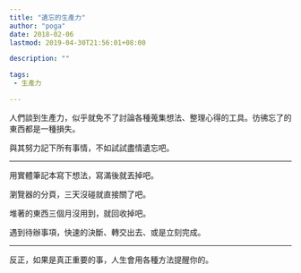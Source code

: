 ```yaml
---
title: "遺忘的生產力"
author: "poga"
date: 2018-02-06
lastmod: 2019-04-30T21:56:01+08:00

description: ""

tags:
 - 生產力

---
```


人們談到生產力，似乎就免不了討論各種蒐集想法、整理心得的工具。彷彿忘了的東西都是一種損失。

與其努力記下所有事情，不如試試盡情遺忘吧。

---

用實體筆記本寫下想法，寫滿後就丟掉吧。

瀏覽器的分頁，三天沒碰就直接關了吧。

堆著的東西三個月沒用到，就回收掉吧。

遇到待辦事項，快速的決斷、轉交出去、或是立刻完成。

---

反正，如果是真正重要的事，人生會用各種方法提醒你的。
